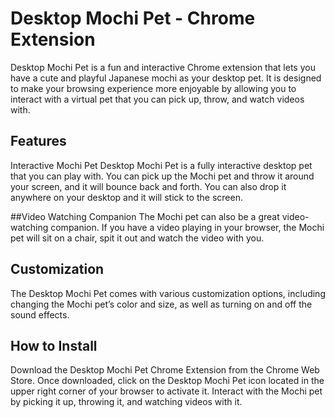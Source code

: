# Desktop Mochi Pet - Chrome Extension
Desktop Mochi Pet is a fun and interactive Chrome extension that lets you have a cute and playful Japanese mochi as your desktop pet. It is designed to make your browsing experience more enjoyable by allowing you to interact with a virtual pet that you can pick up, throw, and watch videos with.

## Features
Interactive Mochi Pet
Desktop Mochi Pet is a fully interactive desktop pet that you can play with. You can pick up the Mochi pet and throw it around your screen, and it will bounce back and forth. You can also drop it anywhere on your desktop and it will stick to the screen.

##Video Watching Companion
The Mochi pet can also be a great video-watching companion. If you have a video playing in your browser, the Mochi pet will sit on a chair, spit it out and watch the video with you.

## Customization
The Desktop Mochi Pet comes with various customization options, including changing the Mochi pet’s color and size, as well as turning on and off the sound effects.

## How to Install
Download the Desktop Mochi Pet Chrome Extension from the Chrome Web Store.
Once downloaded, click on the Desktop Mochi Pet icon located in the upper right corner of your browser to activate it.
Interact with the Mochi pet by picking it up, throwing it, and watching videos with it.

